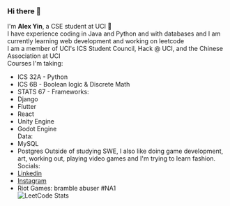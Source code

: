 ### Hi there 👋

I'm **Alex Yin**, a CSE student at UCI 🐜  
I have experience coding in Java and Python and with databases and I am currently learning web development and working on leetcode  
I am a member of UCI's ICS Student Council, Hack @ UCI, and the Chinese Association at UCI  
Courses I'm taking:  
- ICS 32A - Python
- ICS 6B - Boolean logic & Discrete Math
- STATS 67 - 
Frameworks:
- Django
- Flutter
- React
- Unity Engine
- Godot Engine  
Data:
- MySQL
- Postgres
Outside of studying SWE, I also like doing game development, art, working out, playing video games and I'm trying to learn fashion.  
Socials:
- [Linkedin](https://www.linkedin.com/in/alexander-yin-55314b248)
- [Instagram](https://www.instagram.com/ale.xyin)
- Riot Games: bramble abuser #NA1  
![LeetCode Stats](https://leetcard.jacoblin.cool/alexyyyy?theme=dark&font=IBM%20Plex%20Mono)
<!--
**alexy-ok/alexy-ok** is a ✨ _special_ ✨ repository because its `README.md` (this file) appears on your GitHub profile.

Here are some ideas to get you started:

- 🔭 I’m currently working on ...
- 🌱 I’m currently learning ...
- 👯 I’m looking to collaborate on ...
- 🤔 I’m looking for help with ...
- 💬 Ask me about ...
- 📫 How to reach me: ...
- 😄 Pronouns: ...
- ⚡ Fun fact: ...
-->
